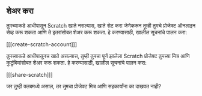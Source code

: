 ## शेअर करा

तुमच्याकडे आधीपासून Scratch खाते नसल्यास, खाते सेट करा जेणेकरून तुम्ही तुमचे प्रोजेक्ट ऑनलाइन सेव्ह करू शकता आणि ते इतरांसोबत शेअर करू शकता. हे करण्यासाठी, खालील सूचनांचे पालन करा:

[[[create-scratch-account]]]

तुमच्याकडे आधीपासूनच खाते असल्यास, तुम्ही तुमचा पूर्ण झालेला Scratch प्रोजेक्ट तुमच्या मित्र आणि कुटुंबियांसोबत शेअर करू शकता. हे करण्यासाठी, खालील सूचनांचे पालन करा:

[[[share-scratch]]]

जर तुम्ही क्लबमध्ये असाल, तर तुमचा प्रोजेक्ट मित्र आणि सहकार्यांना का दाखवत नाही?
